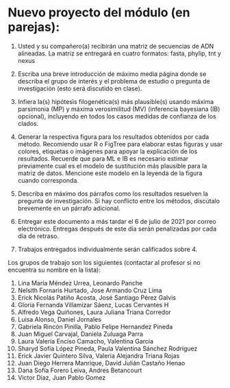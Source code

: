 # Nuevo proyecto del módulo (en parejas):

1. Usted y su compañero(a) recibirán una matriz de secuencias de ADN alineadas. La matriz se entregará en cuatro formatos: fasta, phylip, tnt y nexus

2. Escriba una breve introducción de máximo media página donde se describa el grupo de interés y el problema de estudio o pregunta de investigación (esto será discutido en clase).

3. Infiera la(s) hipótesis filogenética(s) más plausible(s) usando máxima parsimonia (MP) y máxima verosimilitud (MV) (inferencia bayesiana (IB) opcional), incluyendo en todos los casos medidas de confianza de los clados.

4. Generar la respectiva figura para los resultados obtenidos por cada método. Recomiendo usar R o FigTree para elaborar estas figuras y usar colores, etiquetas o imágenes para apoyar la explicación de los resultados. Recuerde que para ML e IB es necesario estimar previamente cual es el modelo de sustitución más plausible para la matriz de datos. Mencione este modelo en la leyenda de la figura cuando corresponda. 

5. Describa en máximo dos párrafos como los resultados resuelven la pregunta de investigación. Si hay conflicto entre los métodos, discútalo brevemente en un párrafo adicional.

6. Entregar este documento a más tardar el 6 de julio de 2021 por correo electrónico. Entregas después de este día serán penalizadas por cada día de retraso.

7. Trabajos entregados individualmente serán calificados sobre 4.

Los grupos de trabajo son los siguientes (contactar al profesor si no encuentra su nombre en la lista):

1. Lina María Méndez Urrea, Leonardo Panche
2. Nelsith Fornaris Hurtado, Jose Armando Cruz Lima
3. Erick Nicolás Patiño Acosta, José Santiago Pérez Galvis
4. Gloria Fernanda Villamizar Sáenz, Lucas Cervantes H
5. Alfredo Vega Quiñones, Laura Juliana Triana Corredor
6. Luisa Alonso, Daniel Jornales
7. Gabriela Rincón Pinilla, Pablo Felipe Hernandez Pineda
8. Juan Miguel Carvajal, Daniela Zuluaga Parra
9. Laura Valeria Enciso Camacho, Valentina Garcia
10. Sharyd Sofía López Pineda, Paula Valentina Sánchez Rodríguez
11. Erick Javier Quintero Silva, Valeria Alejandra Triana Rojas
12. Juan Diego Herrera Manrique, David Julián Castaño Henao
13. Dana Sofía Forero Leiva, Andres Betancourt
14. Victor Diaz, Juan Pablo Gomez
